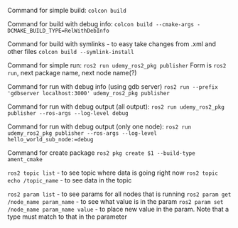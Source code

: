 Command for simple build:
`colcon build`

Command for build with debug info:
`colcon build --cmake-args -DCMAKE_BUILD_TYPE=RelWithDebInfo`

Command for build with symlinks - to easy take changes from .xml and other files
`colcon build --symlink-install`

Command for simple run:
`ros2 run udemy_ros2_pkg publisher`
Form is `ros2 run`, next package name, next node name(?)

Command for run with debug info (using gdb server)
`ros2 run --prefix 'gdbserver localhost:3000' udemy_ros2_pkg publisher`

Command for run with debug output (all output):
`ros2 run udemy_ros2_pkg publisher --ros-args --log-level debug`

Command for run with debug output (only one node):
`ros2 run udemy_ros2_pkg publisher --ros-args --log-level hello_world_sub_node:=debug`

Command for create package
`ros2 pkg create $1 --build-type ament_cmake`

`ros2 topic list` - to see topic where data is going right now
`ros2 topic echo /topic_name` - to see data in the topic

`ros2 param list` - to see params for all nodes that is running
`ros2 param get /node_name param_name` - to see what value is in the param
`ros2 param set /node_name param_name value` - to place new value in the param. Note that a type must match to that in the parameter